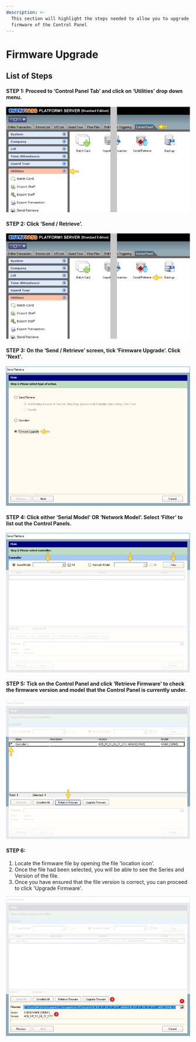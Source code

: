 ```yaml
---
description: >-
  This section will highlight the steps needed to allow you to upgrade the
  firmware of the Control Panel
---
```


# Firmware Upgrade

## List of Steps

#### STEP 1: Proceed to ‘Control Panel Tab’ and click on ‘Utilities’ drop down menu.

![](../.gitbook/assets/untitleda%20%281%29.png)



#### STEP 2: Click ‘Send / Retrieve’.

![](../.gitbook/assets/untitledb.png)



#### STEP 3: On the ‘Send / Retrieve’ screen, tick ‘Firmware Upgrade’. Click 'Next'. 

![](../.gitbook/assets/untitled1a%20%285%29.png)



#### STEP 4: Click either ‘Serial Model’ OR ‘Network Model’. Select ‘Filter’ to list out the Control Panels.

![](../.gitbook/assets/untitled2a%20%282%29.png)



#### STEP 5: Tick on the Control Panel and click ‘Retrieve Firmware’ to check the firmware version and model that the Control Panel is currently under.

![](../.gitbook/assets/untitled4a.png)



#### STEP 6: 

1. Locate the firmware file by opening the file 'location icon'. 
2. Once the file had been selected, you will be able to see the Series and Version of the file.
3. Once you have ensured that the file version is correct, you can proceed to click 'Upgrade Firmware'.

![](../.gitbook/assets/untitled5b.png)

